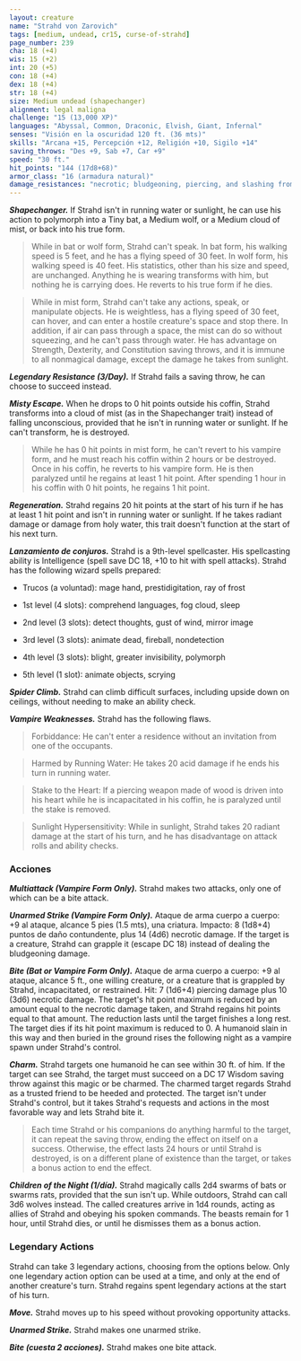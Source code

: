 ```yaml
---
layout: creature
name: "Strahd von Zarovich"
tags: [medium, undead, cr15, curse-of-strahd]
page_number: 239
cha: 18 (+4)
wis: 15 (+2)
int: 20 (+5)
con: 18 (+4)
dex: 18 (+4)
str: 18 (+4)
size: Medium undead (shapechanger)
alignment: legal maligna
challenge: "15 (13,000 XP)"
languages: "Abyssal, Common, Draconic, Elvish, Giant, Infernal"
senses: "Visión en la oscuridad 120 ft. (36 mts)"
skills: "Arcana +15, Percepción +12, Religión +10, Sigilo +14"
saving_throws: "Des +9, Sab +7, Car +9"
speed: "30 ft."
hit_points: "144 (17d8+68)"
armor_class: "16 (armadura natural)"
damage_resistances: "necrotic; bludgeoning, piercing, and slashing from nonmagical attacks"
---
```


***Shapechanger.*** If Strahd isn't in running water or sunlight, he can use his action to polymorph into a Tiny bat, a Medium wolf, or a Medium cloud of mist, or back into his true form.

>While in bat or wolf form, Strahd can't speak. In bat form, his walking speed is 5 feet, and he has a flying speed of 30 feet. In wolf form, his walking speed is 40 feet. His statistics, other than his size and speed, are unchanged. Anything he is wearing transforms with him, but nothing he is carrying does. He reverts to his true form if he dies.

>While in mist form, Strahd can't take any actions, speak, or manipulate objects. He is weightless, has a flying speed of 30 feet, can hover, and can enter a hostile creature's space and stop there. In addition, if air can pass through a space, the mist can do so without squeezing, and he can't pass through water. He has advantage on Strength, Dexterity, and Constitution saving throws, and it is immune to all nonmagical damage, except the damage he takes from sunlight.

***Legendary Resistance (3/Day).*** If Strahd fails a saving throw, he can choose to succeed instead.

***Misty Escape.*** When he drops to 0 hit points outside his coffin, Strahd transforms into a cloud of mist (as in the Shapechanger trait) instead of falling unconscious, provided that he isn't in running water or sunlight. If he can't transform, he is destroyed.

>While he has 0 hit points in mist form, he can't revert to his vampire form, and he must reach his coffin within 2 hours or be destroyed. Once in his coffin, he reverts to his vampire form. He is then paralyzed until he regains at least 1 hit point. After spending 1 hour in his coffin with 0 hit points, he regains 1 hit point.

***Regeneration.*** Strahd regains 20 hit points at the start of his turn if he has at least 1 hit point and isn't in running water or sunlight. If he takes radiant damage or damage from holy water, this trait doesn't function at the start of his next turn.

***Lanzamiento de conjuros.*** Strahd is a 9th-level spellcaster. His spellcasting ability is Intelligence (spell save DC 18, +10 to hit with spell attacks). Strahd has the following wizard spells prepared:

* Trucos (a voluntad): mage hand, prestidigitation, ray of frost

* 1st level (4 slots): comprehend languages, fog cloud, sleep

* 2nd level (3 slots): detect thoughts, gust of wind, mirror image

* 3rd level (3 slots): animate dead, fireball, nondetection

* 4th level (3 slots): blight, greater invisibility, polymorph

* 5th level (1 slot): animate objects, scrying

***Spider Climb.*** Strahd can climb difficult surfaces, including upside down on ceilings, without needing to make an ability check.

***Vampire Weaknesses.*** Strahd has the following flaws.

>Forbiddance: He can't enter a residence without an invitation from one of the occupants.

>Harmed by Running Water: He takes 20 acid damage if he ends his turn in running water.

>Stake to the Heart: If a piercing weapon made of wood is driven into his heart while he is incapacitated in his coffin, he is paralyzed until the stake is removed.

>Sunlight Hypersensitivity: While in sunlight, Strahd takes 20 radiant damage at the start of his turn, and he has disadvantage on attack rolls and ability checks.

### Acciones

***Multiattack (Vampire Form Only).*** Strahd makes two attacks, only one of which can be a bite attack.

***Unarmed Strike (Vampire Form Only).*** Ataque de arma cuerpo a cuerpo: +9 al ataque, alcance 5 pies (1.5 mts), una criatura. Impacto: 8 (1d8+4) puntos de daño contundente, plus 14 (4d6) necrotic damage. If the target is a creature, Strahd can grapple it (escape DC 18) instead of dealing the bludgeoning damage.

***Bite (Bat or Vampire Form Only).*** Ataque de arma cuerpo a cuerpo: +9 al ataque, alcance 5 ft., one willing creature, or a creature that is grappled by Strahd, incapacitated, or restrained. Hit: 7 (1d6+4) piercing damage plus 10 (3d6) necrotic damage. The target's hit point maximum is reduced by an amount equal to the necrotic damage taken, and Strahd regains hit points equal to that amount. The reduction lasts until the target finishes a long rest. The target dies if  its hit point maximum is reduced to 0. A humanoid slain in this way and then buried in the ground rises the following night as a vampire spawn under Strahd's control.

***Charm.*** Strahd targets one humanoid he can see within 30 ft. of him. If the target can see Strahd, the target must succeed on a DC 17 Wisdom saving throw against this magic or be charmed. The charmed target regards Strahd as a trusted friend to be heeded and protected. The target isn't under Strahd's control, but it takes Strahd's requests and actions in the most favorable way and lets Strahd bite it.

>Each time Strahd or his companions do anything harmful to the target, it can repeat the saving throw, ending the effect on itself on a success. Otherwise, the effect lasts 24 hours or until Strahd is destroyed, is on a different plane of existence than the target, or takes a bonus action to end the effect.

***Children of the Night (1/día).*** Strahd magically calls 2d4 swarms of bats or swarms rats, provided that the sun isn't up. While outdoors, Strahd can call 3d6 wolves instead. The called creatures arrive in 1d4 rounds, acting as allies of Strahd and obeying his spoken commands. The beasts remain for 1 hour, until Strahd dies, or until he dismisses them as a bonus action.

### Legendary Actions

Strahd can take 3 legendary actions, choosing from the options below. Only one legendary action option can be used at a time, and only at the end of another creature's turn. Strahd regains spent legendary actions at the start of his turn.

***Move.*** Strahd moves up to his speed without provoking opportunity attacks.

***Unarmed Strike.*** Strahd makes one unarmed strike.

***Bite (cuesta 2 acciones).*** Strahd makes one bite attack.